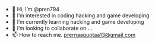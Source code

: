 - 👋 Hi, I’m @pren794
- 👀 I’m interested in coding hacking and game developing
- 🌱 I’m currently learning hacking and game developing
- 💞️ I’m looking to collaborate on ...
- 📫 How to reach me. prernaaguptaa13@gmail.com

<!---
pren794/pren794 is a ✨ special ✨ repository because its `README.md` (this file) appears on your GitHub profile.
You can click the Preview link to take a look at your changes.
--->
